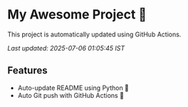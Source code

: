 # My Awesome Project 🚀

This project is automatically updated using GitHub Actions.

_Last updated: 2025-07-06 01:05:45 IST_

## Features
- Auto-update README using Python 🐍
- Auto Git push with GitHub Actions 🤖
